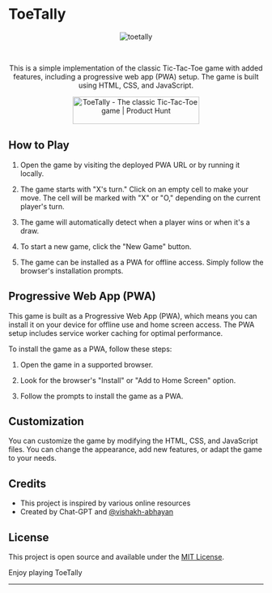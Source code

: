 # ToeTally

<div align='center'>

![toetally](https://github.com/vishakh-abhayan/ToeTally/assets/94307781/223db972-9d79-40e2-a780-6e37e058301e)

<br/>


This is a simple implementation of the classic Tic-Tac-Toe game with added features, including a progressive web app (PWA) setup. The game is built using HTML, CSS, and JavaScript.

<a href="https://www.producthunt.com/posts/toetally?utm_source=badge-featured&utm_medium=badge&utm_souce=badge-toetally" target="_blank"><img src="https://api.producthunt.com/widgets/embed-image/v1/featured.svg?post_id=419969&theme=dark" alt="ToeTally - The&#0032;classic&#0032;Tic&#0045;Tac&#0045;Toe&#0032;game | Product Hunt" style="width: 250px; height: 54px;" width="250" height="54" /></a>

</div>




## How to Play

1. Open the game by visiting the deployed PWA URL or by running it locally.

2. The game starts with "X's turn." Click on an empty cell to make your move. The cell will be marked with "X" or "O," depending on the current player's turn.

3. The game will automatically detect when a player wins or when it's a draw.

4. To start a new game, click the "New Game" button.

5. The game can be installed as a PWA for offline access. Simply follow the browser's installation prompts.

## Progressive Web App (PWA)

This game is built as a Progressive Web App (PWA), which means you can install it on your device for offline use and home screen access. The PWA setup includes service worker caching for optimal performance.

To install the game as a PWA, follow these steps:

1. Open the game in a supported browser.

2. Look for the browser's "Install" or "Add to Home Screen" option.

3. Follow the prompts to install the game as a PWA.

## Customization

You can customize the game by modifying the HTML, CSS, and JavaScript files. You can change the appearance, add new features, or adapt the game to your needs.

## Credits

- This project is inspired by various online resources
- Created by Chat-GPT and [@vishakh-abhayan](https://github.com/vishakh-abhayan)

## License

This project is open source and available under the [MIT License](LICENSE.md).

Enjoy playing ToeTally

---
